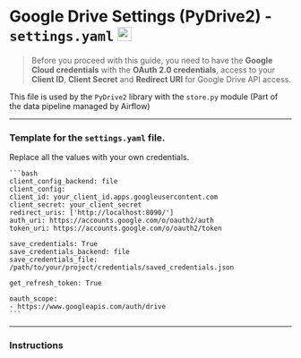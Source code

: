 # Google Drive Settings (PyDrive2) - `settings.yaml` <img src="https://upload.wikimedia.org/wikipedia/commons/thumb/1/12/Google_Drive_icon_%282020%29.svg/800px-Google_Drive_icon_%282020%29.svg.png" alt="GCP" width="25px"/>

> Before you proceed with this guide, you need to have the **Google Cloud credentials** with the **OAuth 2.0 credentials**, access to your **Client ID**, **Client Secret** and **Redirect URI** for Google Drive API access.

This file is used by the `PyDrive2` library with the `store.py` module (Part of the data pipeline managed by Airflow)

---

### Template for the `settings.yaml` file.

Replace all the values with your own credentials.

    ```bash
    client_config_backend: file
    client_config:
    client_id: your_client_id.apps.googleusercontent.com
    client_secret: your_client_secret
    redirect_uris: ['http://localhost:8090/']
    auth_uri: https://accounts.google.com/o/oauth2/auth
    token_uri: https://accounts.google.com/o/oauth2/token

    save_credentials: True
    save_credentials_backend: file
    save_credentials_file: /path/to/your/project/credentials/saved_credentials.json

    get_refresh_token: True

    oauth_scope:
    - https://www.googleapis.com/auth/drive
    ```

---

### Instructions


